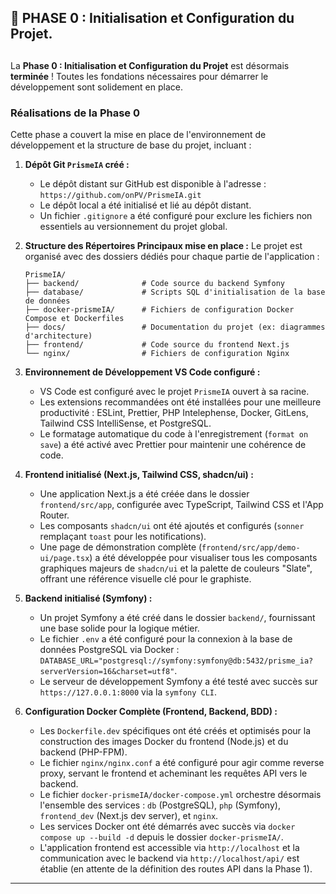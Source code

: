 ##

## 🚀 PHASE 0 : Initialisation et Configuration du Projet.

##

La **Phase 0 : Initialisation et Configuration du Projet** est désormais **terminée** ! Toutes les fondations nécessaires pour démarrer le développement sont solidement en place.

### Réalisations de la Phase 0

Cette phase a couvert la mise en place de l'environnement de développement et la structure de base du projet, incluant :

1.  **Dépôt Git `PrismeIA` créé :**

    - Le dépôt distant sur GitHub est disponible à l'adresse : `https://github.com/onPV/PrismeIA.git`
    - Le dépôt local a été initialisé et lié au dépôt distant.
    - Un fichier `.gitignore` a été configuré pour exclure les fichiers non essentiels au versionnement du projet global.

2.  **Structure des Répertoires Principaux mise en place :**
    Le projet est organisé avec des dossiers dédiés pour chaque partie de l'application :

    ```
    PrismeIA/
    ├── backend/              # Code source du backend Symfony
    ├── database/             # Scripts SQL d'initialisation de la base de données
    ├── docker-prismeIA/      # Fichiers de configuration Docker Compose et Dockerfiles
    ├── docs/                 # Documentation du projet (ex: diagrammes d'architecture)
    ├── frontend/             # Code source du frontend Next.js
    └── nginx/                # Fichiers de configuration Nginx
    ```

3.  **Environnement de Développement VS Code configuré :**

    - VS Code est configuré avec le projet `PrismeIA` ouvert à sa racine.
    - Les extensions recommandées ont été installées pour une meilleure productivité : ESLint, Prettier, PHP Intelephense, Docker, GitLens, Tailwind CSS IntelliSense, et PostgreSQL.
    - Le formatage automatique du code à l'enregistrement (`format on save`) a été activé avec Prettier pour maintenir une cohérence de code.

4.  **Frontend initialisé (Next.js, Tailwind CSS, shadcn/ui) :**

    - Une application Next.js a été créée dans le dossier `frontend/src/app`, configurée avec TypeScript, Tailwind CSS et l'App Router.
    - Les composants `shadcn/ui` ont été ajoutés et configurés (`sonner` remplaçant `toast` pour les notifications).
    - Une page de démonstration complète (`frontend/src/app/demo-ui/page.tsx`) a été développée pour visualiser tous les composants graphiques majeurs de `shadcn/ui` et la palette de couleurs "Slate", offrant une référence visuelle clé pour le graphiste.

5.  **Backend initialisé (Symfony) :**

    - Un projet Symfony a été créé dans le dossier `backend/`, fournissant une base solide pour la logique métier.
    - Le fichier `.env` a été configuré pour la connexion à la base de données PostgreSQL via Docker : `DATABASE_URL="postgresql://symfony:symfony@db:5432/prisme_ia?serverVersion=16&charset=utf8"`.
    - Le serveur de développement Symfony a été testé avec succès sur `https://127.0.0.1:8000` via la `symfony CLI`.

6.  **Configuration Docker Complète (Frontend, Backend, BDD) :**
    - Les `Dockerfile.dev` spécifiques ont été créés et optimisés pour la construction des images Docker du frontend (Node.js) et du backend (PHP-FPM).
    - Le fichier `nginx/nginx.conf` a été configuré pour agir comme reverse proxy, servant le frontend et acheminant les requêtes API vers le backend.
    - Le fichier `docker-prismeIA/docker-compose.yml` orchestre désormais l'ensemble des services : `db` (PostgreSQL), `php` (Symfony), `frontend_dev` (Next.js dev server), et `nginx`.
    - Les services Docker ont été démarrés avec succès via `docker compose up --build -d` depuis le dossier `docker-prismeIA/`.
    - L'application frontend est accessible via `http://localhost` et la communication avec le backend via `http://localhost/api/` est établie (en attente de la définition des routes API dans la Phase 1).

---
